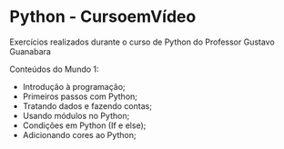 # Python - CursoemVídeo
Exercícios realizados durante o curso de Python do Professor Gustavo Guanabara

Conteúdos do Mundo 1:
- Introdução à programação;
- Primeiros passos com Python;
- Tratando dados e fazendo contas;
- Usando módulos no Python;
- Condições em Python (If e else);
- Adicionando cores ao Python;
